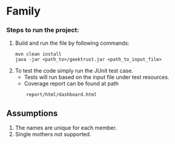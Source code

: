 # Family

### Steps to run the project:
1. Build and run the file by following commands:
    ```
    mvn clean install
    java -jar <path_to>/geektrust.jar <path_to_input_file>
    ```
2. To test the code simply run the JUnit test case.
    - Tests will run based on the input file under test resources.
    - Coverage report can be found at path 
    ```
        report/html/dashboard.html
    ```
    
    
## Assumptions
1. The names are unique for each member.
2. Single mothers not supported.
